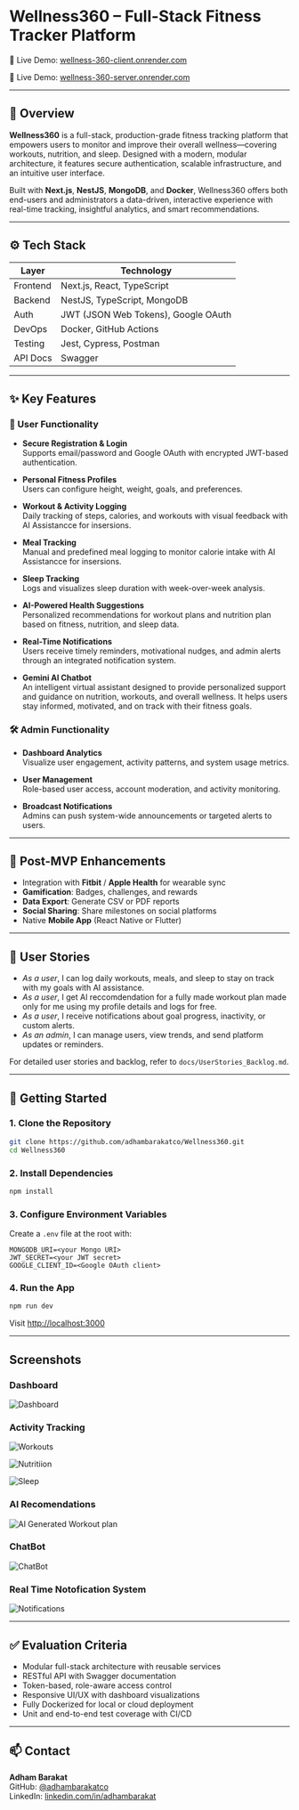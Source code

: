 # Wellness360 – Full-Stack Fitness Tracker Platform

🚀 Live Demo: [wellness-360-client.onrender.com](https://wellness-360-client.onrender.com/)
              
🚀 Live Demo: [wellness-360-server.onrender.com](https://wellness-360-server.onrender.com/)

---

## 📌 Overview

**Wellness360** is a full-stack, production-grade fitness tracking platform that empowers users to monitor and improve their overall wellness—covering workouts, nutrition, and sleep. Designed with a modern, modular architecture, it features secure authentication, scalable infrastructure, and an intuitive user interface.

Built with **Next.js**, **NestJS**, **MongoDB**, and **Docker**, Wellness360 offers both end-users and administrators a data-driven, interactive experience with real-time tracking, insightful analytics, and smart recommendations.

---

## ⚙️ Tech Stack

| Layer       | Technology                          |
|-------------|--------------------------------------|
| Frontend    | Next.js, React, TypeScript           |
| Backend     | NestJS, TypeScript, MongoDB          |
| Auth        | JWT (JSON Web Tokens), Google OAuth  |
| DevOps      | Docker, GitHub Actions               |
| Testing     | Jest, Cypress, Postman               |
| API Docs    | Swagger                              |

---

## ✨ Key Features

### 👤 User Functionality

- **Secure Registration & Login**  
  Supports email/password and Google OAuth with encrypted JWT-based authentication.

- **Personal Fitness Profiles**  
  Users can configure height, weight, goals, and preferences.

- **Workout & Activity Logging**  
  Daily tracking of steps, calories, and workouts with visual feedback with AI Assistancce for insersions.

- **Meal Tracking**  
  Manual and predefined meal logging to monitor calorie intake with AI Assistancce for insersions.

- **Sleep Tracking**  
  Logs and visualizes sleep duration with week-over-week analysis.

- **AI-Powered Health Suggestions**  
  Personalized recommendations for workout plans and nutrition plan based on fitness, nutrition, and sleep data.

- **Real-Time Notifications**  
  Users receive timely reminders, motivational nudges, and admin alerts through an integrated notification system.

- **Gemini AI Chatbot**  
  An intelligent virtual assistant designed to provide personalized support and guidance on nutrition, workouts, and overall wellness. It helps users stay informed, motivated, and on track with their fitness goals.



### 🛠️ Admin Functionality

- **Dashboard Analytics**  
  Visualize user engagement, activity patterns, and system usage metrics.

- **User Management**  
  Role-based user access, account moderation, and activity monitoring.

- **Broadcast Notifications**  
  Admins can push system-wide announcements or targeted alerts to users.

---

## 🔮 Post-MVP Enhancements

- Integration with **Fitbit** / **Apple Health** for wearable sync  
- **Gamification**: Badges, challenges, and rewards  
- **Data Export**: Generate CSV or PDF reports  
- **Social Sharing**: Share milestones on social platforms  
- Native **Mobile App** (React Native or Flutter)

---

## 👥 User Stories

- _As a user_, I can log daily workouts, meals, and sleep to stay on track with my goals with AI assistance.
- _As a user_, I get AI reccomdendation for a fully made workout plan made only for me using my profile details and logs for free.
- _As a user_, I receive notifications about goal progress, inactivity, or custom alerts.
- _As an admin_, I can manage users, view trends, and send platform updates or reminders.

For detailed user stories and backlog, refer to `docs/UserStories_Backlog.md`.

---

## 🚀 Getting Started

### 1. Clone the Repository

```bash
git clone https://github.com/adhambarakatco/Wellness360.git
cd Wellness360
```

### 2. Install Dependencies

```bash
npm install
```

### 3. Configure Environment Variables

Create a `.env` file at the root with:

```
MONGODB_URI=<your Mongo URI>
JWT_SECRET=<your JWT secret>
GOOGLE_CLIENT_ID=<Google OAuth client>
```

### 4. Run the App

```bash
npm run dev
```

Visit [http://localhost:3000](http://localhost:3000)

---

## Screenshots

### Dashboard

![Dashboard](https://github.com/user-attachments/assets/11ea46c7-51f4-4a4b-bd76-b920102bd1d6)

### Activity Tracking

![Workouts](https://github.com/user-attachments/assets/d14c8708-b5a0-4465-8a56-c0a7e52626be)

![Nutritiion](https://github.com/user-attachments/assets/c53411df-7c53-4fa1-8724-e484229bb6b8)

![Sleep](https://github.com/user-attachments/assets/d6532c4a-9873-4f56-9a67-21bbb87e5bf6)

### AI Recomendations
![AI Generated Workout plan](https://github.com/user-attachments/assets/8b82b56b-c083-4708-ae1a-7f3bcb9d1325)

### ChatBot
![ChatBot](https://github.com/user-attachments/assets/5782319a-f390-4814-8852-d52f84c05802)

### Real Time Notofication System
![Notifications](https://github.com/user-attachments/assets/0f5bc908-447f-4745-b793-732db1a8748b)

---

## ✅ Evaluation Criteria

- Modular full-stack architecture with reusable services
- RESTful API with Swagger documentation
- Token-based, role-aware access control
- Responsive UI/UX with dashboard visualizations
- Fully Dockerized for local or cloud deployment
- Unit and end-to-end test coverage with CI/CD

---

## 📫 Contact

**Adham Barakat**  
GitHub: [@adhambarakatco](https://github.com/adhambarakatco)  
LinkedIn: [linkedin.com/in/adhambarakat](www.linkedin.com/in/adham-hisham-barakat)
